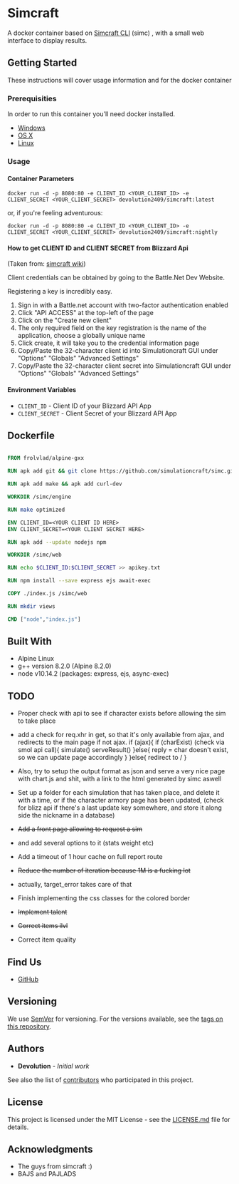 # Simcraft

A docker container based on [Simcraft CLI](https://github.com/simulationcraft/simc) (simc) , with a small web interface to display results.

## Getting Started

These instructions will cover usage information and for the docker container 

### Prerequisities


In order to run this container you'll need docker installed.

* [Windows](https://docs.docker.com/windows/started)
* [OS X](https://docs.docker.com/mac/started/)
* [Linux](https://docs.docker.com/linux/started/)

### Usage

#### Container Parameters


```shell
docker run -d -p 8080:80 -e CLIENT_ID <YOUR_CLIENT_ID> -e CLIENT_SECRET <YOUR_CLIENT_SECRET> devolution2409/simcraft:latest
```

or, if you're feeling adventurous:
```shell
docker run -d -p 8080:80 -e CLIENT_ID <YOUR_CLIENT_ID> -e CLIENT_SECRET <YOUR_CLIENT_SECRET> devolution2409/simcraft:nightly 
```
#### How to get CLIENT ID and CLIENT SECRET from Blizzard Api

(Taken from: [simcraft wiki](https://github.com/simulationcraft/simc/wiki/BattleArmoryAPI))

Client credentials can be obtained by going to the Battle.Net Dev Website.

Registering a key is incredibly easy.

1. Sign in with a Battle.net account with two-factor authentication enabled
2. Click "API ACCESS" at the top-left of the page
3. Click on the "Create new client"
4. The only required field on the key registration is the name of the application, choose a globally unique name
5. Click create, it will take you to the credential information page
6. Copy/Paste the 32-character client id into Simulationcraft GUI under "Options" "Globals" "Advanced Settings"
7. Copy/Paste the 32-character client secret into Simulationcraft GUI under "Options" "Globals" "Advanced Settings"

#### Environment Variables

* `CLIENT_ID` - Client ID of your Blizzard API App
* `CLIENT_SECRET` - Client Secret of your Blizzard API App

## Dockerfile

```Dockerfile

FROM frolvlad/alpine-gxx

RUN apk add git && git clone https://github.com/simulationcraft/simc.git

RUN apk add make && apk add curl-dev 

WORKDIR /simc/engine

RUN make optimized

ENV CLIENT_ID=<YOUR CLIENT ID HERE>
ENV CLIENT_SECRET=<YOUR CLIENT SECRET HERE>

RUN apk add --update nodejs npm

WORKDIR /simc/web

RUN echo $CLIENT_ID:$CLIENT_SECRET >> apikey.txt

RUN npm install --save express ejs await-exec

COPY ./index.js /simc/web

RUN mkdir views

CMD ["node","index.js"]

```

## Built With

* Alpine Linux
* g++ version 8.2.0 (Alpine 8.2.0)
* node v10.14.2 (packages: express, ejs, async-exec)

## TODO

* Proper check with api to see if character exists before allowing the sim to take place
* add a check for req.xhr in get, so that it's only available from ajax, and redirects to the main page if not ajax.
	 if (ajax){
              if (charExist) (check via smol api call){
                 simulate()
                 serveResult()
              }else{
                 reply = char doesn't exist, so we can update page accordingly
              }
 	 }else{
             redirect to /
	 }
* Also, try to setup the output format as json and serve a very nice page with chart.js and shit, with a link to the html generated by simc aswell 
* Set up a folder for each simulation that has taken place, and delete it with a time, or if the character armory page has been updated, (check for blizz api if there's a last update key somewhere, and store it along side the nickname in a database)
* ~~Add a front page allowing to request a sim~~
*  and add several options to it (stats weight etc)
* Add a timeout of 1 hour cache on full report route
* ~~Reduce the number of iteration because 1M is a fucking lot~~
* actually, target_error takes care of that

* Finish implementing the css classes for the colored border
* ~~Implement talent~~
* ~~Correct items ilvl~~
* Correct item quality


## Find Us

* [GitHub](https://github.com/devolution2409/simcraft)

## Versioning

We use [SemVer](http://semver.org/) for versioning. For the versions available, see the 
[tags on this repository](https://github.com/devolution2409/simcraft/tags). 

## Authors

* **Devolution** - *Initial work* 

See also the list of [contributors](https://github.com/devolution2409/simcraft/contributors) who 
participated in this project.

## License

This project is licensed under the MIT License - see the [LICENSE.md](LICENSE.md) file for details.

## Acknowledgments

* The guys from simcraft :)
* BAJS and PAJLADS 
